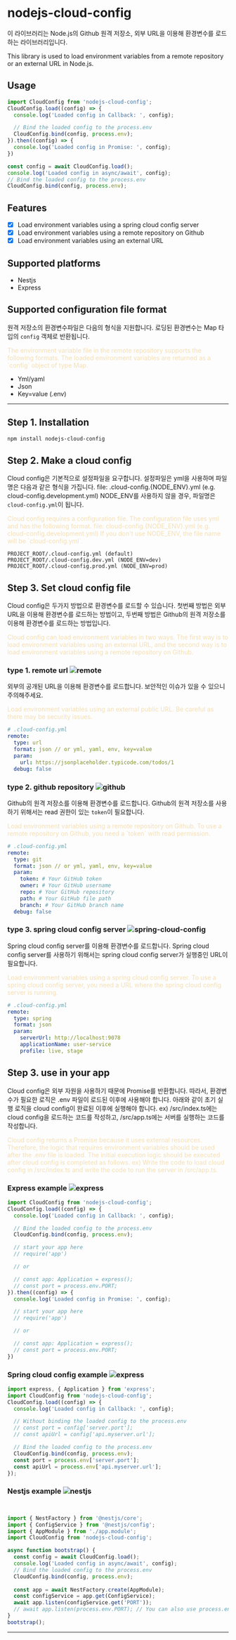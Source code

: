 # nodejs-cloud-config

이 라이브러리는 Node.js의 Github 원격 저장소, 외부 URL을 이용해 환경변수를 로드하는 라이브러리입니다. 

This library is used to load environment variables from a remote repository or an external URL in Node.js.

## Usage
```javascript
import CloudConfig from 'nodejs-cloud-config';
CloudConfig.load((config) => {
  console.log('Loaded config in Callback: ', config);

  // Bind the loaded config to the process.env
  CloudConfig.bind(config, process.env);
}).then((config) => {
  console.log('Loaded config in Promise: ', config);
})
```

```javascript
const config = await CloudConfig.load();
console.log('Loaded config in async/await', config);
// Bind the loaded config to the process.env
CloudConfig.bind(config, process.env);
```

## Features
- [x] Load environment variables using a spring cloud config server
- [x] Load environment variables using a remote repository on Github
- [x] Load environment variables using an external URL

## Supported platforms
- Nestjs
- Express

## Supported configuration file format
원격 저장소의 환경변수파일은 다음의 형식을 지원합니다. 로딩된 환경변수는 Map 타입의 `config` 객체로 반환됩니다.

<div style="color:wheat;">
The environment variable file in the remote repository supports the following formats. The loaded environment variables are returned as a `config` object of type Map.
</div>

- Yml/yaml
- Json
- Key=value (.env)
---

## Step 1. Installation
```bash
npm install nodejs-cloud-config
```

## Step 2. Make a cloud config
Cloud config은 기본적으로 설정파일을 요구합니다. 설정파일은 yml을 사용하며 파일명은 다음과 같은 형식을 가집니다.
file: .cloud-config.{NODE_ENV}.yml (e.g. cloud-config.development.yml)
NODE_ENV를 사용하지 않을 경우, 파일명은 `cloud-config.yml`이 됩니다.
<div style="color:wheat;">
Cloud config requires a configuration file. The configuration file uses yml and has the following format.
file: cloud-config.{NODE_ENV}.yml (e.g. cloud-config.development.yml)
If you don't use NODE_ENV, the file name will be `cloud-config.yml`.
</div>

```
PROJECT_ROOT/.cloud-config.yml (default)
PROJECT_ROOT/.cloud-config.dev.yml (NODE_ENV=dev)
PROJECT_ROOT/.cloud-config.prod.yml (NODE_ENV=prod)
```


## Step 3. Set cloud config file
Cloud config은 두가지 방법으로 환경변수를 로드할 수 있습니다. 첫번째 방법은 외부 URL을 이용해 환경변수를 로드하는 방법이고, 두번째 방법은 Github의 원격 저장소를 이용해 환경변수를 로드하는 방법입니다.

<div style="color:wheat;">
Cloud config can load environment variables in two ways. The first way is to load environment variables using an external URL, and the second way is to load environment variables using a remote repository on Github.
</div>

### type 1. remote url ![remote](https://img.shields.io/badge/remote-url-blue)
외부의 공개된 URL을 이용해 환경변수를 로드합니다. 보안적인 이슈가 있을 수 있으니 주의해주세요.

<div style="color:wheat;">
Load environment variables using an external public URL. Be careful as there may be security issues.
</div>

```yaml
# .cloud-config.yml
remote:
  type: url
  format: json // or yml, yaml, env, key=value
  param:
    url: https://jsonplaceholder.typicode.com/todos/1
  debug: false
```

### type 2. github repository ![github](https://img.shields.io/badge/github-blue) 
Github의 원격 저장소를 이용해 환경변수를 로드합니다. Github의 원격 저장소를 사용하기 위해서는 read 권한이 있는 `token`이 필요합니다.

<div style="color:wheat;">
Load environment variables using a remote repository on Github. To use a remote repository on Github, you need a `token` with read permission.
</div>

```yaml
# .cloud-config.yml
remote:
  type: git
  format: json // or yml, yaml, env, key=value
  param:
    token: # Your GitHub token
    owner: # Your GitHub username
    repo: # Your GitHub repository
    path: # Your GitHub file path
    branch: # Your GitHub branch name
  debug: false
```
### type 3. spring cloud config server ![spring-cloud-config](https://img.shields.io/badge/spring--cloud--config-blue) 
Spring cloud config server를 이용해 환경변수를 로드합니다. Spring cloud config server를 사용하기 위해서는 spring cloud config server가 실행중인 URL이 필요합니다.

<div style="color:wheat;">
Load environment variables using a spring cloud config server. To use a spring cloud config server, you need a URL where the spring cloud config server is running.
</div>

```yaml
# .cloud-config.yml
remote:
  type: spring
  format: json
  param:
    serverUrl: http://localhost:9078
    applicationName: user-service
    profile: live, stage
```

## Step 3. use in your app
Cloud config은 외부 자원을 사용하기 때문에 Promise를 반환합니다. 따라서, 환경변수가 필요한 로직은 .env 파일이 로드된 이후에 사용해야 합니다.
아래와 같이 초기 실행 로직을 cloud config이 완료된 이후에 실행해야 합니다.
ex) /src/index.ts에는 cloud config을 로드하는 코드를 작성하고, /src/app.ts에는 서버를 실행하는 코드를 작성합니다.

<div style="color:wheat;">
Cloud config returns a Promise because it uses external resources. Therefore, the logic that requires environment variables should be used after the .env file is loaded.
The initial execution logic should be executed after cloud config is completed as follows.
ex) Write the code to load cloud config in /src/index.ts and write the code to run the server in /src/app.ts.
</div>

### Express example ![express](https://img.shields.io/badge/express-blue)
```javascript
import CloudConfig from 'nodejs-cloud-config';
CloudConfig.load((config) => {
  console.log('Loaded config in Callback: ', config);

  // Bind the loaded config to the process.env
  CloudConfig.bind(config, process.env);

  // start your app here
  // require('app')

  // or

  // const app: Application = express();
  // const port = process.env.PORT;
}).then((config) => {
  console.log('Loaded config in Promise: ', config);

  // start your app here
  // require('app')

  // or

  // const app: Application = express();
  // const port = process.env.PORT;
})
```

### Spring cloud config example ![express](https://img.shields.io/badge/express-blue)
```javascript
import express, { Application } from 'express';
import CloudConfig from 'nodejs-cloud-config';
CloudConfig.load((config) => {
  console.log('Loaded config in Callback: ', config);

  // Without binding the loaded config to the process.env
  // const port = config['server.port'];
  // const apiUrl = config['api.myserver.url'];

  // Bind the loaded config to the process.env
  CloudConfig.bind(config, process.env);
  const port = process.env['server.port'];
  const apiUrl = process.env['api.myserver.url'];
});
```

### Nestjs example ![nestjs](https://img.shields.io/badge/nestjs-blue)
```javascript


import { NestFactory } from '@nestjs/core';
import { ConfigService } from '@nestjs/config';
import { AppModule } from './app.module';
import CloudConfig from 'nodejs-cloud-config';

async function bootstrap() {
  const config = await CloudConfig.load();
  console.log('Loaded config in async/await', config);
  // Bind the loaded config to the process.env
  CloudConfig.bind(config, process.env);
  
  const app = await NestFactory.create(AppModule);
  const configService = app.get(ConfigService);
  await app.listen(configService.get('PORT'));
  // await app.listen(process.env.PORT); // You can also use process.env directly
}
bootstrap();

```
---
